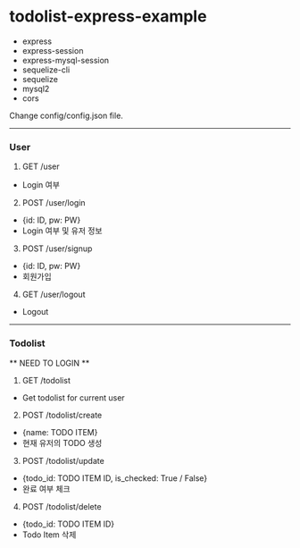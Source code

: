 # todolist-express-example
* express
* express-session
* express-mysql-session
* sequelize-cli
* sequelize
* mysql2
* cors


Change config/config.json file.

----
### User
1. GET /user
- Login 여부

2. POST /user/login
- {id: ID, pw: PW}
- Login 여부 및 유저 정보

3. POST /user/signup
- {id: ID, pw: PW}
- 회원가입

4. GET /user/logout
- Logout

----
### Todolist
** NEED TO LOGIN **


1. GET /todolist
- Get todolist for current user

2. POST /todolist/create
- {name: TODO ITEM}
- 현재 유저의 TODO 생성

3. POST /todolist/update
- {todo_id: TODO ITEM ID, is_checked: True / False}
- 완료 여부 체크

4. POST /todolist/delete
- {todo_id: TODO ITEM ID}
- Todo Item 삭제
